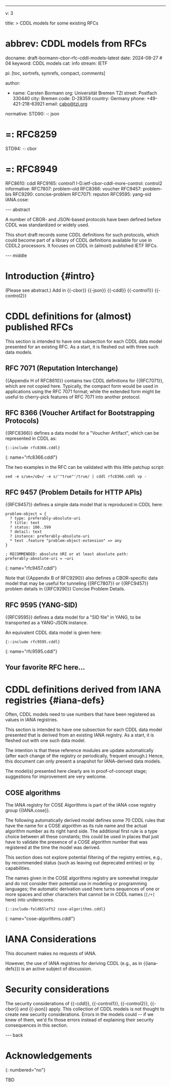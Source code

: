 ---
v: 3

title: >
  CDDL models for some existing RFCs
# abbrev: CDDL models from RFCs
docname: draft-bormann-cbor-rfc-cddl-models-latest
date: 2024-08-27 # 04
keyword: CDDL models
cat: info
stream: IETF

pi: [toc, sortrefs, symrefs, compact, comments]

author:
  - name: Carsten Bormann
    org: Universität Bremen TZI
    street: Postfach 330440
    city: Bremen
    code: D-28359
    country: Germany
    phone: +49-421-218-63921
    email: cabo@tzi.org

normative:
  STD90:
    -: json
#    =: RFC8259
  STD94:
    -: cbor
#    =: RFC8949
  RFC8610: cddl
  RFC9165: control1
  I-D.ietf-cbor-cddl-more-control: control2
informative:
  RFC7807: problem-old
  RFC8366: voucher
  RFC9457: problem-bis
  RFC9290: concise-problem
  RFC7071: reputon
  RFC9595: yang-sid
  IANA.cose:

--- abstract

A number of CBOR- and JSON-based protocols have been defined before
CDDL was standardized or widely used.

This short draft records some CDDL definitions for such protocols,
which could become part of a library of CDDL definitions available for
use in CDDL2 processors.  It focuses on CDDL in (almost) published
IETF RFCs.

--- middle

Introduction        {#intro}
============

(Please see abstract.)
Add in {{-cbor}} {{-json}}
{{-cddl}} {{-control1}} {{-control2}}

# CDDL definitions for (almost) published RFCs

This section is intended to have one subsection for each CDDL data
model presented for an existing RFC.
As a start, it is fleshed out with three such data models.

## RFC 7071 (Reputation Interchange)

{{Appendix H of RFC8610}} contains two CDDL definitions for {{RFC7071}},
which are not copied here.
Typically, the compact form would be used in applications using the
RFC 7071 format; while the extended form might be useful to
cherry-pick features of RFC 7071 into another protocol.

## RFC 8366 (Voucher Artifact for Bootstrapping Protocols)

{{RFC8366}} defines a data model for a "Voucher Artifact", which can be
represented in CDDL as:

~~~ cddl
{::include rfc8366.cddl}
~~~
{: name="rfc8366.cddl"}

The two examples in the RFC can be validated with this little patchup
script:

~~~ shell
sed -e s/ue=/uQ=/ -e s/'"true"'/true/ | cddl rfc8366.cddl vp -
~~~

## RFC 9457 (Problem Details for HTTP APIs)

{{RFC9457}} defines a simple data model
that is reproduced in CDDL here:

~~~ cddl
problem-object = {
  ? type: preferably-absolute-uri
  ? title: text
  ? status: 100..599
  ? detail: text
  ? instance: preferably-absolute-uri
  * text .feature "problem-object-extension" => any
}

; RECOMMENDED: absolute URI or at least absolute path:
preferably-absolute-uri = ~uri
~~~
{: name="rfc9457.cddl"}

Note that {{Appendix B of RFC9290}} also defines a CBOR-specific data
model that may be useful for tunneling {{RFC7807}} or {{RFC9457}} problem details in
{{RFC9290}} Concise Problem Details.

## RFC 9595 (YANG-SID)

{{RFC9595}} defines a data model for a
"SID file" in YANG, to be transported as a YANG-JSON instance.

An equivalent CDDL data model is given here:

~~~ cddl
{::include rfc9595.cddl}
~~~
{: name="rfc9595.cddl"}

## Your favorite RFC here...

# CDDL definitions derived from IANA registries {#iana-defs}

Often, CDDL models need to use numbers that have been registered as
values in IANA registries.

This section is intended to have one subsection for each CDDL data
model presented that is derived from an existing IANA registry.
As a start, it is fleshed out with one such data model.

The intention is that these reference modules are update automatically
(after each change of the registry or periodically, frequent enough.)
Hence, this document can only present a snapshot for IANA-derived data
models.

The model(s) presented here clearly are in proof-of-concept stage;
suggestions for improvement are very welcome.

## COSE algorithms

The IANA registry for COSE Algorithms is part of the IANA cose
registry group {{IANA.cose}}.

The following automatically derived model defines some 70 CDDL rules
that have the name for a COSE algorithm as its rule name and the
actual algorithm number as its right hand side.
The additional first rule is a type choice between all these
constants; this could be used in places that just have to validate the
presence of a COSE algorithm number that was registered at the time
the model was derived.

This section does not explore potential filtering of the registry
entries, e.g., by recommended status (such as leaving out deprecated
entries) or by capabilities.

The names given in the COSE algorithms registry are somewhat irregular
and do not consider their potential use in modeling or programming
languages; the automatic derivation used here turns sequences of one
or more spaces and other characters that cannot be in CDDL names
(`[/+]` here) into underscores.

~~~ cddl
{::include-fold65left2 cose-algorithms.cddl}
~~~
{: name="cose-algorithms.cddl"}

IANA Considerations
==================

This document makes no requests of IANA.

However, the use of IANA registries for deriving CDDL (e.g., as in
{{iana-defs}}) is an active subject of discussion.




Security considerations
=======================

The security considerations of {{-cddl}}, {{-control1}}, {{-control2}}, {{-cbor}} and {{-json}} apply.
This collection of CDDL models is not thought to create new security
considerations.
Errors in the models could -- if we knew of them, we'd fix those
errors instead of explaining their security consequences in this
section.

--- back

Acknowledgements
================
{: numbered="no"}

TBD
